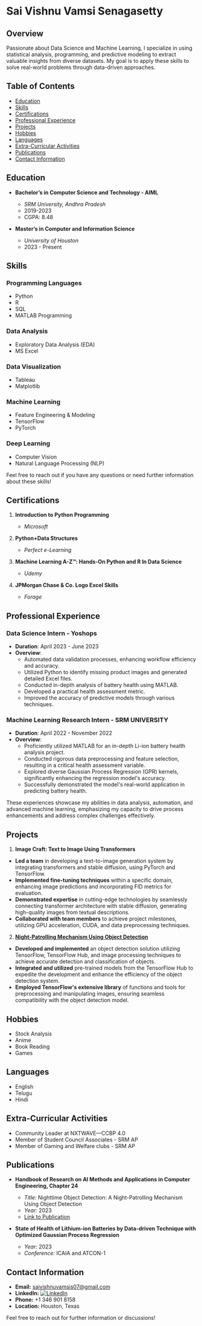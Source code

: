 # Sai Vishnu Vamsi Senagasetty 

## Overview

Passionate about Data Science and Machine Learning, I specialize in using statistical analysis, programming, and predictive modeling to extract valuable insights from diverse datasets. My goal is to apply these skills to solve real-world problems through data-driven approaches.

## Table of Contents

- [Education](#education)
- [Skills](#skills)
- [Certifications](#certifications)
- [Professional Experience](#professional-experience)
- [Projects](#projects)
- [Hobbies](#hobbies)
- [Languages](#languages)
- [Extra-Curricular Activities](#extra-curricular)
- [Publications](#publications)
- [Contact Information](#contact-information)

## Education

- **Bachelor’s in Computer Science and Technology - AIML**
  - *SRM University, Andhra Pradesh*
  - 2019-2023
  - CGPA: 8.48

- **Master’s in Computer and Information Science**
  - *University of Houston*
  - 2023 - Present

## Skills

### Programming Languages
- Python
- R
- SQL
- MATLAB Programming

### Data Analysis
- Exploratory Data Analysis (EDA)
- MS Excel

### Data Visualization
- Tableau
- Matplotlib

### Machine Learning
- Feature Engineering & Modeling
- TensorFlow
- PyTorch

### Deep Learning
- Computer Vision
- Natural Language Processing (NLP)

Feel free to reach out if you have any questions or need further information about these skills!


## Certifications

1. **Introduction to Python Programming**
   - *Microsoft*

2. **Python+Data Structures**
   - *Perfect e-Learning*

3. **Machine Learning A-Z™: Hands-On Python and R In Data Science**
   - *Udemy*

4. **JPMorgan Chase & Co. Logo Excel Skills**
   - *Forage*


## Professional Experience

### Data Science Intern - Yoshops
- **Duration**: April 2023 - June 2023
- **Overview**:
  - Automated data validation processes, enhancing workflow efficiency and accuracy.
  - Utilized Python to identify missing product images and generated detailed Excel files.
  - Conducted in-depth analysis of battery health using MATLAB.
  - Developed a practical health assessment metric.
  - Improved the accuracy of predictive models through various techniques.

### Machine Learning Research Intern - SRM UNIVERSITY
- **Duration**: April 2022 - November 2022
- **Overview**:
  - Proficiently utilized MATLAB for an in-depth Li-ion battery health analysis project.
  - Conducted rigorous data preprocessing and feature selection, resulting in a critical health assessment variable.
  - Explored diverse Gaussian Process Regression (GPR) kernels, significantly enhancing the regression model's accuracy.
  - Successfully demonstrated the model's real-world application in predicting battery health.

These experiences showcase my abilities in data analysis, automation, and advanced machine learning, emphasizing my capacity to drive process enhancements and address complex challenges effectively.


## Projects

1. **Image Craft: Text to Image Using Transformers**
  - **Led a team** in developing a text-to-image generation system by integrating transformers and stable diffusion, using PyTorch and TensorFlow.
  - **Implemented fine-tuning techniques** within a specific domain, enhancing image predictions and incorporating FID metrics for evaluation.
  - **Demonstrated expertise** in cutting-edge technologies by seamlessly connecting transformer architecture with stable diffusion, generating high-quality         images from textual descriptions.
  - **Collaborated with team members** to achieve project milestones, utilizing GPU acceleration, CUDA, and data preprocessing techniques.

2. [**Night-Patrolling Mechanism Using Object Detection**](https://github.com/VishnuVamsi7/Night-Objects---Detection-Using-TensorFlow)
  - **Developed and implemented** an object detection solution utilizing TensorFlow, TensorFlow Hub, and image processing techniques to achieve accurate detection and classification of objects.
  - **Integrated and utilized** pre-trained models from the TensorFlow Hub to expedite the development and enhance the efficiency of the object detection system.
  - **Employed TensorFlow's extensive library** of functions and tools for preprocessing and manipulating images, ensuring seamless compatibility with the object detection model.



## Hobbies

- Stock Analysis
- Anime
- Book Reading
- Games

## Languages

- English
- Telugu
- Hindi

## Extra-Curricular Activities

- Community Leader at NXTWAVE—CCBP 4.0
- Member of Student Council Associates - SRM AP
- Member of Gaming and Welfare clubs - SRM AP

## Publications

- **Handbook of Research on AI Methods and Applications in Computer Engineering, Chapter 24**
  - *Title:* Nighttime Object Detection: A Night-Patrolling Mechanism Using Object Detection
  - *Year:* 2023
  - [Link to Publication](https://www.igi-global.com/book/_/304861)

- **State of Health of Lithium-ion Batteries by Data-driven Technique with Optimized Gaussian Process Regression**
  - *Year:* 2023
  - *Conference:* ICAIA and ATCON-1

## Contact Information

- **Email:** saivishnuvamsis07@gmail.com
- **LinkedIn:** [![LinkedIn](https://img.shields.io/badge/LinkedIn-blue?style=flat-square&logo=linkedin&labelColor=blue)](https://www.linkedin.com/in/vishnu-vamsi-713826210/)
- **Phone:** +1 346 901 8158
- **Location:** Houston, Texas


Feel free to reach out for further information or discussions!

